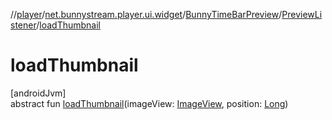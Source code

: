 //[player](../../../../index.md)/[net.bunnystream.player.ui.widget](../../index.md)/[BunnyTimeBarPreview](../index.md)/[PreviewListener](index.md)/[loadThumbnail](load-thumbnail.md)

# loadThumbnail

[androidJvm]\
abstract fun [loadThumbnail](load-thumbnail.md)(imageView: [ImageView](https://developer.android.com/reference/kotlin/android/widget/ImageView.html), position: [Long](https://kotlinlang.org/api/latest/jvm/stdlib/kotlin-stdlib/kotlin/-long/index.html))
